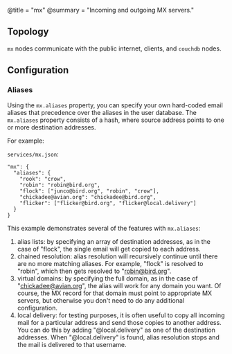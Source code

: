 @title = "mx"
@summary = "Incoming and outgoing MX servers."

Topology
-------------------

`mx` nodes communicate with the public internet, clients, and `couchdb` nodes.

Configuration
--------------------

### Aliases

Using the `mx.aliases` property, you can specify your own hard-coded email aliases that precedence over the aliases in the user database. The `mx.aliases` property consists of a hash, where source address points to one or more destination addresses.

For example:

`services/mx.json`:

    "mx": {
      "aliases": {
        "rook": "crow",
        "robin": "robin@bird.org",
        "flock": ["junco@bird.org", "robin", "crow"],
        "chickadee@avian.org": "chickadee@bird.org",
        "flicker": ["flicker@bird.org", "flicker@local.delivery"]
      }
    }

This example demonstrates several of the features with `mx.aliases`:

1. alias lists: by specifying an array of destination addresses, as in the case of "flock", the single email will get copied to each address.
1. chained resolution: alias resolution will recursively continue until there are no more matching aliases. For example, "flock" is resolved to "robin", which then gets resolved to "robin@bird.org".
1. virtual domains: by specifying the full domain, as in the case of "chickadee@avian.org", the alias will work for any domain you want. Of course, the MX record for that domain must point to appropriate MX servers, but otherwise you don't need to do any additional configuration.
1. local delivery: for testing purposes, it is often useful to copy all incoming mail for a particular address and send those copies to another address. You can do this by adding "@local.delivery" as one of the destination addresses. When "@local.delivery" is found, alias resolution stops and the mail is delivered to that username.
